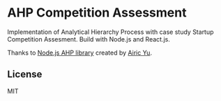 # AHP Competition Assessment

Implementation of Analytical Hierarchy Process with case study Startup Competition Assesment. Build with Node.js and React.js.

Thanks to [Node.js AHP library](https://www.npmjs.com/package/ahp) created by [Airic Yu](https://github.com/airicyu).

## License

MIT
